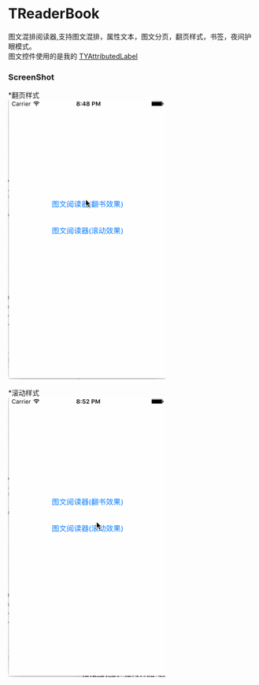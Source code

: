 # TReaderBook
图文混排阅读器,支持图文混排，属性文本，图文分页，翻页样式，书签，夜间护眼模式。
<br>图文控件使用的是我的 [TYAttributedLabel](https://github.com/12207480/TYAttributedLabel)

### ScreenShot
*翻页样式<br>
![image](https://github.com/12207480/TReaderBook/blob/master/screenshot/TReaderBook.gif)

*滚动样式<br>
![image](https://github.com/12207480/TReaderBook/blob/master/screenshot/TReaderBook1.gif)

